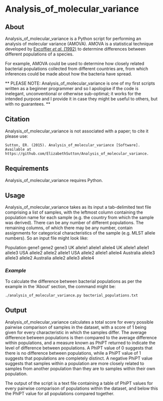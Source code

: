 # Analysis_of_molecular_variance
## About
Analysis_of_molecular_variance is a Python script for performing an analysis of molecular variance (AMOVA). AMOVA is a statistical technique developed by [Excoffier *et al.* (1992)](http://www.genetics.org/content/131/2/479.short) to determine differences between different populations of a species.

For example, AMOVA could be used to determine how closely related bacterial populations collected from different countries are, from which inferences could be made about how the bacteria have spread.

** PLEASE NOTE: Analysis_of_molecular_variance is one of my first scripts written as a beginner programmer and so I apologise if the code is inelegant, unconventional or otherwise sub-optimal; it works for the intended purpose and I provide it in case they might be useful to others, but with no guarantees. **

## Citation
Analysis_of_molecular_variance is not associated with a paper; to cite it please use:

    Sutton, ER. (2015). Analysis_of_molecular_variance [Software]. 
    Available at https://github.com/ElizabethSutton/Analysis_of_molecular_variance.

## Requirements
Analysis_of_molecular_variance requires Python.

## Usage
Analysis_of_molecular_variance takes as its input a tab-delimited text file comprising a list of samples, with the leftmost column containing the population name for each sample (e.g. the country from which the sample was derived). There can be any number of different populations. The remaining columns, of which there may be any number, contain assignments for categorical characteristics of the sample (e.g. MLST allele numbers). So an input file might look like:

  Population  gene1 gene2 gene3
  UK  allele1 allele1 allele4
  UK  allele1 allele1 allele3
  USA allele2 allele2 allele1
  USA allele2 allele1 allele4
  Australia allele3 allele3 allele2
  Australia allele2 allele3 allele4 

### *Example*
To calculate the difference between bacterial populations as per the example in the 'About' section, the command might be:

    ./analysis_of_molecular_variance.py bacterial_populations.txt

## Output
Analysis_of_molecular_variance calculates a total score for every possible pairwise comparison of samples in the dataset, with a score of 1 being given for every characteristic in which the samples differ. The average difference between populations is then compared to the average difference within populations, and a measure known as PhiPT returned to indicate the level of difference between populations. A PhiPT value of 0 suggests that there is no difference between populations, while a PhiPT value of 1 suggests that populations are completely distinct. A negative PhiPT value suggests that samples within a population are more closely related to samples from another population than they are to samples within their own population.

The output of the script is a text file containing a table of PhiPT values for every pairwise comparison of populations within the dataset, and below this the PhiPT value for all populations compared together.
